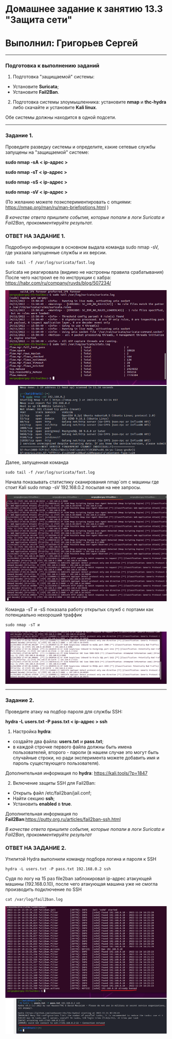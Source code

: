 # Домашнее задание к занятию 13.3 "Защита сети"
# Выполнил: Григорьев Сергей
 
------

### Подготовка к выполнению заданий

1. Подготовка "защищаемой" системы:

- Установите **Suricata**;
- Установите **Fail2Ban**.

2. Подготовка системы злоумышленника: установите **nmap** и **thc-hydra** либо скачайте и установите **Kali linux**.

Обе системы должны находится в одной подсети.

------

### Задание 1.

Проведите разведку системы и определите, какие сетевые службы запущены на "защищаемой" системе:

**sudo nmap -sA < ip-адрес >**

**sudo nmap -sT < ip-адрес >**

**sudo nmap -sS < ip-адрес >**

**sudo nmap -sV < ip-адрес >**

(По желанию можете поэкспериментировать с опциями: https://nmap.org/man/ru/man-briefoptions.html )


*В качестве ответа пришлите события, которые попали в логи Suricata и Fail2Ban, прокомментируйте результат.*


  ### ОТВЕТ НА ЗАДАНИЕ 1.

Подробную информации в основном выдала команда sudo nmap -sV, где указала запущенные службы и их версии.
```
sudo tail -f /var/log/suricata/fast.log
```
Suricata не реагировала (видимо не настроены правила срабатывания)
После чего настроил ее по инструкции с хабра: https://habr.com/ru/company/ruvds/blog/507234/

![Alt text](https://github.com/greeksergius/homework/blob/main/13-3-SurricataFile2Ban/nmap1.png) 
![Alt text](https://github.com/greeksergius/homework/blob/main/13-3-SurricataFile2Ban/Nmapservices.png) 

Далее, запущенная команда
```
sudo tail -f /var/log/suricata/fast.log
```
Начала показывать статистику сканирования nmap`om с машины где стоит Kali sudo nmap -sV 192.168.0.2 посылая на нее запросы.

![Alt text](https://github.com/greeksergius/homework/blob/main/13-3-SurricataFile2Ban/suricatasee.png) 

Команда -sT и  -sS показала работу открытых служб с портами как потенциально нехороший траффик
```
sudo nmap -sT и 
```

![Alt text](https://github.com/greeksergius/homework/blob/main/13-3-SurricataFile2Ban/suricatava.png) 



------

### Задание 2.

Проведите атаку на подбор пароля для службы SSH:

**hydra -L users.txt -P pass.txt < ip-адрес > ssh**

1. Настройка **hydra**: 
 
 - создайте два файла: **users.txt** и **pass.txt**;
 - в каждой строчке первого файла должны быть имена пользователей, второго - пароли (в нашем случае это могут быть случайные строки, но ради эксперимента можете добавить имя и пароль существующего пользователя).

Дополнительная информация по **hydra**: https://kali.tools/?p=1847

2. Включение защиты SSH для Fail2Ban:

-  Открыть файл /etc/fail2ban/jail.conf;
-  Найти секцию **ssh**;
-  Установить **enabled**  в **true**.

Дополнительная информация по **Fail2Ban**:https://putty.org.ru/articles/fail2ban-ssh.html


*В качестве ответа пришлите события, которые попали в логи Suricata и Fail2Ban, прокомментируйте результат*


  ### ОТВЕТ НА ЗАДАНИЕ 2.
Утилитой Hydra выполнили команду подбора логина и пароля к SSH
```
hydra -L users.txt -P pass.txt 192.168.0.2 ssh
```
Судя по логу на 15 раз file2ban заблокировал ip-адрес атакующей машины (192.168.0.10), после чего атакующая машина уже не смогла производить подключение по SSH
```
cat /var/log/fail2ban.log
```

![Alt text](https://github.com/greeksergius/homework/blob/main/13-3-SurricataFile2Ban/file2banHOST.png) 
![Alt text](https://github.com/greeksergius/homework/blob/main/13-3-SurricataFile2Ban/file2banKali.png) 
